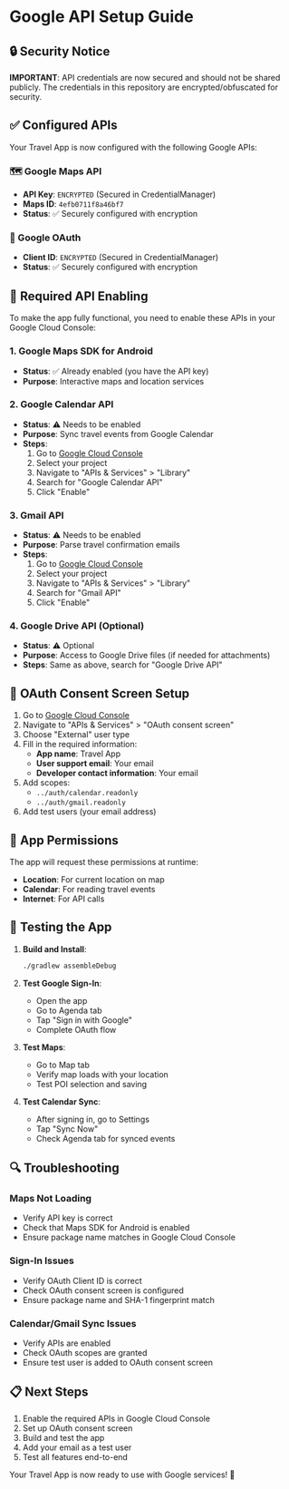 # Google API Setup Guide

## 🔒 Security Notice

**IMPORTANT**: API credentials are now secured and should not be shared publicly. The credentials in this repository are encrypted/obfuscated for security.

## ✅ Configured APIs

Your Travel App is now configured with the following Google APIs:

### 🗺️ Google Maps API
- **API Key**: `ENCRYPTED` (Secured in CredentialManager)
- **Maps ID**: `4efb0711f8a46bf7`
- **Status**: ✅ Securely configured with encryption

### 🔐 Google OAuth
- **Client ID**: `ENCRYPTED` (Secured in CredentialManager)
- **Status**: ✅ Securely configured with encryption

## 🔧 Required API Enabling

To make the app fully functional, you need to enable these APIs in your Google Cloud Console:

### 1. Google Maps SDK for Android
- **Status**: ✅ Already enabled (you have the API key)
- **Purpose**: Interactive maps and location services

### 2. Google Calendar API
- **Status**: ⚠️ Needs to be enabled
- **Purpose**: Sync travel events from Google Calendar
- **Steps**:
  1. Go to [Google Cloud Console](https://console.cloud.google.com/)
  2. Select your project
  3. Navigate to "APIs & Services" > "Library"
  4. Search for "Google Calendar API"
  5. Click "Enable"

### 3. Gmail API
- **Status**: ⚠️ Needs to be enabled
- **Purpose**: Parse travel confirmation emails
- **Steps**:
  1. Go to [Google Cloud Console](https://console.cloud.google.com/)
  2. Select your project
  3. Navigate to "APIs & Services" > "Library"
  4. Search for "Gmail API"
  5. Click "Enable"

### 4. Google Drive API (Optional)
- **Status**: ⚠️ Optional
- **Purpose**: Access to Google Drive files (if needed for attachments)
- **Steps**: Same as above, search for "Google Drive API"

## 🔑 OAuth Consent Screen Setup

1. Go to [Google Cloud Console](https://console.cloud.google.com/)
2. Navigate to "APIs & Services" > "OAuth consent screen"
3. Choose "External" user type
4. Fill in the required information:
   - **App name**: Travel App
   - **User support email**: Your email
   - **Developer contact information**: Your email
5. Add scopes:
   - `../auth/calendar.readonly`
   - `../auth/gmail.readonly`
6. Add test users (your email address)

## 📱 App Permissions

The app will request these permissions at runtime:
- **Location**: For current location on map
- **Calendar**: For reading travel events
- **Internet**: For API calls

## 🚀 Testing the App

1. **Build and Install**:
   ```bash
   ./gradlew assembleDebug
   ```

2. **Test Google Sign-In**:
   - Open the app
   - Go to Agenda tab
   - Tap "Sign in with Google"
   - Complete OAuth flow

3. **Test Maps**:
   - Go to Map tab
   - Verify map loads with your location
   - Test POI selection and saving

4. **Test Calendar Sync**:
   - After signing in, go to Settings
   - Tap "Sync Now"
   - Check Agenda tab for synced events

## 🔍 Troubleshooting

### Maps Not Loading
- Verify API key is correct
- Check that Maps SDK for Android is enabled
- Ensure package name matches in Google Cloud Console

### Sign-In Issues
- Verify OAuth Client ID is correct
- Check OAuth consent screen is configured
- Ensure package name and SHA-1 fingerprint match

### Calendar/Gmail Sync Issues
- Verify APIs are enabled
- Check OAuth scopes are granted
- Ensure test user is added to OAuth consent screen

## 📋 Next Steps

1. Enable the required APIs in Google Cloud Console
2. Set up OAuth consent screen
3. Build and test the app
4. Add your email as a test user
5. Test all features end-to-end

Your Travel App is now ready to use with Google services! 🎉